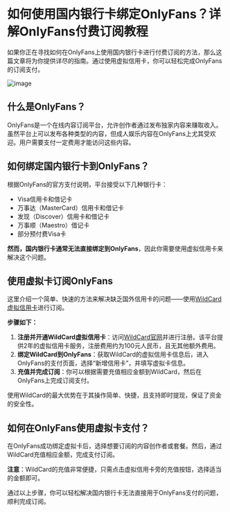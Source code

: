 # 如何使用国内银行卡绑定OnlyFans？详解OnlyFans付费订阅教程

如果你正在寻找如何在OnlyFans上使用国内银行卡进行付费订阅的方法，那么这篇文章将为你提供详尽的指南。通过使用虚拟信用卡，你可以轻松完成OnlyFans的订阅支付。

![image](https://github.com/user-attachments/assets/6b2ae6e1-ae58-4c2d-a12a-6805688b5f2c)

## 什么是OnlyFans？

OnlyFans是一个在线内容订阅平台，允许创作者通过发布独家内容来赚取收入。虽然平台上可以发布各种类型的内容，但成人娱乐内容在OnlyFans上尤其受欢迎。用户需要支付一定费用才能访问这些内容。

## 如何绑定国内银行卡到OnlyFans？

根据OnlyFans的官方支付说明，平台接受以下几种银行卡：
- Visa信用卡和借记卡
- 万事达（MasterCard）信用卡和借记卡
- 发现（Discover）信用卡和借记卡
- 万事顺（Maestro）借记卡
- 部分预付费Visa卡

**然而，国内银行卡通常无法直接绑定到OnlyFans**，因此你需要使用虚拟信用卡来解决这个问题。

## 使用虚拟卡订阅OnlyFans

这里介绍一个简单、快速的方法来解决缺乏国外信用卡的问题——使用[WildCard虚拟信用卡](https://bit.ly/WildCardo)进行订阅。

**步骤如下：**

1. **注册并开通WildCard虚拟信用卡**：访问[WildCard官网](https://bit.ly/WildCardo)并进行注册。该平台提供2年的虚拟信用卡服务，注册费用约为100元人民币，且无其他额外费用。
2. **绑定WildCard到OnlyFans**：获取WildCard的虚拟信用卡信息后，进入OnlyFans的支付页面，选择“新增信用卡”，并填写虚拟卡信息。
3. **充值并完成订阅**：你可以根据需要充值相应金额到WildCard，然后在OnlyFans上完成订阅支付。

使用WildCard的最大优势在于其操作简单、快捷，且支持即时提现，保证了资金的安全性。

## 如何在OnlyFans使用虚拟卡支付？

在OnlyFans成功绑定虚拟卡后，选择想要订阅的内容创作者或套餐。然后，通过WildCard充值相应金额，完成支付订阅。

**注意**：WildCard的充值非常便捷，只需点击虚拟信用卡旁的充值按钮，选择适当的金额即可。

通过以上步骤，你可以轻松解决国内银行卡无法直接用于OnlyFans支付的问题，顺利完成订阅。

